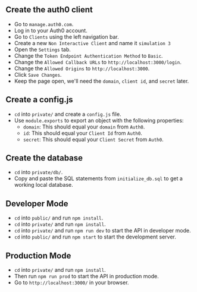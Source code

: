## Create the auth0 client
* Go to `manage.auth0.com`.
* Log in to your Auth0 account.
* Go to `Clients` using the left navigation bar.
* Create a new `Non Interactive Client` and name it `simulation 3`
* Open the `Settings` tab.
* Change the `Token Endpoint Authentication Method` to `Basic`.
* Change the `Allowed Callback URLs` to `http://localhost:3000/login`.
* Change the `Allowed Origins` to `http://localhost:3000`.
* Click `Save Changes`.
* Keep the page open, we'll need the `domain`, `client id`, and `secret` later.

## Create a config.js
* `cd` into `private/` and create a `config.js` file.
* Use `module.exports` to export an object with the following properties:
  * `domain`: This should equal your `domain` from `Auth0`.
  * `id`: This should equal your `Client Id` from `Auth0`.
  * `secret`: This should equal your `Client Secret` from `Auth0`.

## Create the database
* `cd` into `private/db/`.
* Copy and paste the SQL statements from `initialize_db.sql` to get a working local database.

## Developer Mode
* `cd` into `public/` and run `npm install`.
* `cd` into `private/` and run `npm install`.
* `cd` into `private/` and run `npm run dev` to start the API in developer mode.
* `cd` into `public/` and run `npm start` to start the development server. 

## Production Mode
* `cd` into `private/` and run `npm install`.
* Then run `npm run prod` to start the API in production mode.
* Go to `http://localhost:3000/` in your browser.
